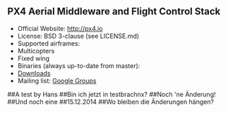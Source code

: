 ## PX4 Aerial Middleware and Flight Control Stack ##

*   Official Website: http://px4.io
*   License: BSD 3-clause (see LICENSE.md)
*   Supported airframes:
  * Multicopters
  * Fixed wing
*   Binaries (always up-to-date from master):
  * [Downloads](https://pixhawk.org/downloads)
*   Mailing list: [Google Groups](http://groups.google.com/group/px4users)

##A test by Hans
##Bin ich jetzt in testbrachnx?
##Noch 'ne Änderung!
##Und noch eine
##15.12.2014
##Wo bleiben die Änderungen hängen?
